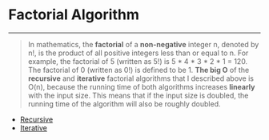 # Factorial Algorithm

---

> In mathematics, the **factorial** of a **non-negative** integer n, 
> denoted by n!, is the product of all positive integers less than or equal to n. For example, 
> the factorial of 5 (written as 5!) is 5 * 4 * 3 * 2 * 1 = 120. The factorial of 0 (written as 0!) is defined to be 1.
> **The big O** of the **recursive** and **iterative** factorial algorithms that I described above is O(n), 
> because the running time of both algorithms increases **linearly** with the input size. 
> This means that if the input size is doubled, the running time of the algorithm will also be roughly doubled.

- [Recursive](src/main/java/FactorialAlgorithms.java)
- [Iterative](src/main/java/FactorialAlgorithms.java)